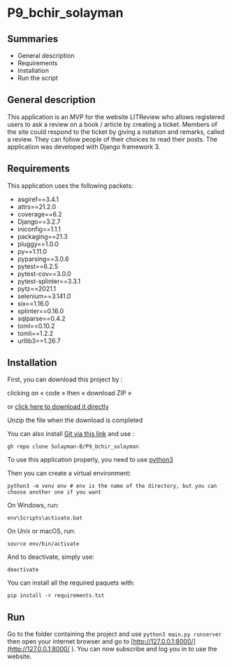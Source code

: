 # P9_bchir_solayman

Summaries
---------

* General description
* Requirements
* Installation
* Run the script

General description
-------------

This application is an MVP for the website LITReview who allows registered users to ask a review on a book / article by creating a ticket.
Members of the site could respond to the ticket by giving a notation and remarks, called a review.
They can follow people of their choices to read their posts. The application was developed with Django framework 3.


Requirements
---------

This application uses the following packets:

* asgiref==3.4.1
* attrs==21.2.0
* coverage==6.2
* Django==3.2.7
* iniconfig==1.1.1
* packaging==21.3
* pluggy==1.0.0
* py==1.11.0
* pyparsing==3.0.6
* pytest==6.2.5
* pytest-cov==3.0.0
* pytest-splinter==3.3.1
* pytz==2021.1
* selenium==3.141.0
* six==1.16.0
* splinter==0.16.0
* sqlparse==0.4.2
* toml==0.10.2
* tomli==1.2.2
* urllib3==1.26.7


Installation
------------

First, you can download this project by :

clicking on « code » then « download ZIP »

or [click here to download it directly](https://github.com/Solayman-B/P4_bchir_solayman/archive/refs/heads/main.zip)

Unzip the file when the download is completed

You can also install [Git via this link](https://git-scm.com/downloads) and use :

    gh repo clone Solayman-B/P9_bchir_solayman


To use this application properly, you need to use [python3](https://www.python.org/downloads/)

Then you can create a virtual environment:

    python3 -m venv env # env is the name of the directory, but you can choose another one if you want

On Windows, run:

    env\Scripts\activate.bat

On Unix or macOS, run:

    source env/bin/activate

And to deactivate, simply use:

    deactivate

You can install all the required paquets with:

    pip install -r requirements.txt


Run
---

Go to the folder containing the project and use `python3 main.py runserver` then open your internet browser and go to [http://127.0.0.1:8000/](http://127.0.0.1:8000/
). You can now subscribe and log you in to use the website.


